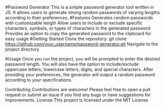 #Password Generator
This is a simple password generator tool written in JS. It allows users to generate strong random passwords of varying lengths according to their preferences.
#Features
Generates random passwords with customizable length
Allow users to include or exclude specific characters, symbols, or types of characters in the generated password
Provides an option to copy the generated password to the clipboard for easy usage
#Getting Started
Clone the repository:
git clone https://github.com/your_username/password-generator.git
Navigate to the project directory

#Usage
Once you run the project, you will be prompted to enter the desired password length. You will also have the option to include/exclude uppercase letters, lowercase letters, digits, and special characters. After providing your preferences, the generator will output a random password according to your specifications.

Contributing
Contributions are welcome! Please feel free to open a pull request or submit an issue if you find any bugs or have suggestions for improvements.
License
This project is licensed under the MIT License

